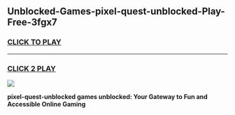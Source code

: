 
## Unblocked-Games-pixel-quest-unblocked-Play-Free-3fgx7
<h3>
<a href="https://premium76.site?title=pixel-quest-unblocked&ref=18A1">CLICK TO PLAY</a></h3>
<hr>

<h3>
<a href="https://premium76.site?title=pixel-quest-unblocked&ref=18A1">CLICK 2 PLAY</a>
  
</h3>

<a href="https://premium76.site?title=pixel-quest-unblocked&ref=18A1"><img src="https://clearcache.store/games.png"></a>


**pixel-quest-unblocked games unblocked: Your Gateway to Fun and Accessible Online Gaming**
